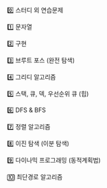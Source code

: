 0️⃣ 스터디 외 연습문제

1️⃣ 문자열

2️⃣ 구현

3️⃣ 브루트 포스 (완전 탐색)

4️⃣ 그리디 알고리즘

5️⃣ 스택, 큐, 덱, 우선순위 큐 (힙)

6️⃣ DFS & BFS

7️⃣ 정렬 알고리즘

8️⃣ 이진 탐색 (이분 탐색)

9️⃣ 다이나믹 프로그래밍 (동적계획법)

🔟 최단경로 알고리즘
